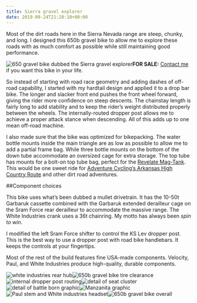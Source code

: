 ```yaml
---
title: Sierra gravel explorer
date: 2019-09-24T21:28:10+00:00
---
```

Most of the dirt roads here in the Sierra Nevada range are steep, chunky, and long. I designed this 650b gravel bike to allow me to explore these roads with as much comfort as possible while still maintaining good performance.

![650 gravel bike dubbed the Sierra gravel explorer](../../uploads/SGE-overall.jpeg)**FOR SALE:** [Contact me](https://manzanitacycles.com/contact/) if you want this bike in your life.

So instead of starting with road race geometry and adding dashes of off-road capability, I started with my hardtail design and applied it to a drop bar bike. The longer and slacker front end pushes the front wheel forward, giving the rider more confidence on steep descents. The chainstay length is fairly long to add stability and to keep the rider’s weight distributed properly between the wheels. The internally-routed dropper post allows me to achieve a proper attack stance when descending. All of this adds up to one mean off-road machine.

I also made sure that the bike was optimized for bikepacking. The water bottle mounts inside the main triangle are as low as possible to allow me to add a partial frame bag. While three bottle mounts on the bottom of the down tube accommodate an oversized cage for extra storage. The top tube has mounts for a bolt-on top tube bag, perfect for the [Revelate Mag-Tank](https://www.revelatedesigns.com/index.cfm/store.catalog/cockpit/MagTankBoltOn). This would be one sweet ride for [Adventure Cycling’s Arkansas High Country Route](https://www.adventurecycling.org/routes-and-maps/adventure-cycling-route-network/arkansas-high-country-route/) and other dirt road adventures.

##Component choices

This bike uses what’s been dubbed a mullet drivetrain. It has the 10-50t Garbaruk cassette combined with the Garbaruk extended derailleur cage on the Sram Force rear derailleur to accommodate the massive range. The White Industries crank uses a 36t chainring. My motto has always been *spin to win*.

I modified the left Sram Force shifter to control the KS Lev dropper post. This is the best way to use a dropper post with road bike handlebars. It keeps the controls at your fingertips.

Most of the rest of the build features fine USA-made components. Velocity, Paul, and White Industries produce high-quality, durable components.

![white industries rear hub](../../uploads/SGE-white-industries-hub.jpeg)![650b gravel bike tire clearance](../../uploads/SGE-tire-clearance.jpeg)![internal dropper post routing](../../uploads/SGE-dropper-routing.jpeg)![detail of seat cluster](../../uploads/SGE-seat-cluster.jpeg)![detail of battle born graphic](../../uploads/SGE-battle-born.jpeg)![Manzanita graphic](../../uploads/SGE-downtube-graphic.jpeg)![Paul stem and White industries headset](../../uploads/SGE-cockpit.jpeg)![650b gravel bike overall](../../uploads/SGE-overall-profile.jpeg)
